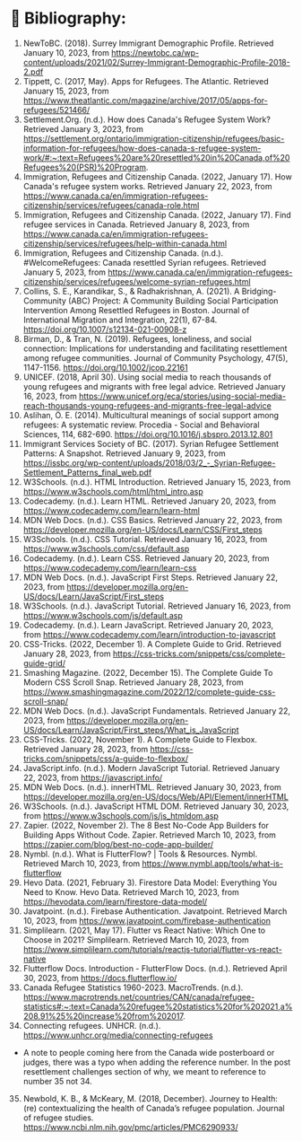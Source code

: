 # 📑 Bibliography:
1. NewToBC. (2018). Surrey Immigrant Demographic Profile. Retrieved January 10, 2023, from https://newtobc.ca/wp-content/uploads/2021/02/Surrey-Immigrant-Demographic-Profile-2018-2.pdf
2. Tippett, C. (2017, May). Apps for Refugees. The Atlantic. Retrieved January 15, 2023, from https://www.theatlantic.com/magazine/archive/2017/05/apps-for-refugees/521466/
3. Settlement.Org. (n.d.). How does Canada's Refugee System Work? Retrieved January 3, 2023, from https://settlement.org/ontario/immigration-citizenship/refugees/basic-information-for-refugees/how-does-canada-s-refugee-system-work/#:~:text=Refugees%20are%20resettled%20in%20Canada,of%20Refugees%20(PSR)%20Program.
4. Immigration, Refugees and Citizenship Canada. (2022, January 17). How Canada's refugee system works. Retrieved January 22, 2023, from https://www.canada.ca/en/immigration-refugees-citizenship/services/refugees/canada-role.html
5. Immigration, Refugees and Citizenship Canada. (2022, January 17). Find refugee services in Canada. Retrieved January 8, 2023, from https://www.canada.ca/en/immigration-refugees-citizenship/services/refugees/help-within-canada.html
6. Immigration, Refugees and Citizenship Canada. (n.d.). #WelcomeRefugees: Canada resettled Syrian refugees. Retrieved January 5, 2023, from https://www.canada.ca/en/immigration-refugees-citizenship/services/refugees/welcome-syrian-refugees.html
7. Collins, S. E., Karandikar, S., & Radhakrishnan, A. (2021). A Bridging-Community (ABC) Project: A Community Building Social Participation Intervention Among Resettled Refugees in Boston. Journal of International Migration and Integration, 22(1), 67-84. https://doi.org/10.1007/s12134-021-00908-z
8. Birman, D., & Tran, N. (2019). Refugees, loneliness, and social connection: Implications for understanding and facilitating resettlement among refugee communities. Journal of Community Psychology, 47(5), 1147-1156. https://doi.org/10.1002/jcop.22161
9. UNICEF. (2018, April 30). Using social media to reach thousands of young refugees and migrants with free legal advice. Retrieved January 16, 2023, from https://www.unicef.org/eca/stories/using-social-media-reach-thousands-young-refugees-and-migrants-free-legal-advice
10. Aslihan, Ö. E. (2014). Multicultural meanings of social support among refugees: A systematic review. Procedia - Social and Behavioral Sciences, 114, 682-690. https://doi.org/10.1016/j.sbspro.2013.12.801
11. Immigrant Services Society of BC. (2017). Syrian Refugee Settlement Patterns: A Snapshot. Retrieved January 9, 2023, from https://issbc.org/wp-content/uploads/2018/03/2_-_Syrian-Refugee-Settlement_Patterns_final_web.pdf
12. W3Schools. (n.d.). HTML Introduction. Retrieved January 15, 2023, from https://www.w3schools.com/html/html_intro.asp
13. Codecademy. (n.d.). Learn HTML. Retrieved January 20, 2023, from https://www.codecademy.com/learn/learn-html
14. MDN Web Docs. (n.d.). CSS Basics. Retrieved January 22, 2023, from https://developer.mozilla.org/en-US/docs/Learn/CSS/First_steps
15. W3Schools. (n.d.). CSS Tutorial. Retrieved January 16, 2023, from https://www.w3schools.com/css/default.asp
16. Codecademy. (n.d.). Learn CSS. Retrieved January 20, 2023, from https://www.codecademy.com/learn/learn-css
17. MDN Web Docs. (n.d.). JavaScript First Steps. Retrieved January 22, 2023, from https://developer.mozilla.org/en-US/docs/Learn/JavaScript/First_steps
18. W3Schools. (n.d.). JavaScript Tutorial. Retrieved January 16, 2023, from https://www.w3schools.com/js/default.asp
19. Codecademy. (n.d.). Learn JavaScript. Retrieved January 20, 2023, from https://www.codecademy.com/learn/introduction-to-javascript
20. CSS-Tricks. (2022, December 1). A Complete Guide to Grid. Retrieved January 28, 2023, from https://css-tricks.com/snippets/css/complete-guide-grid/
21. Smashing Magazine. (2022, December 15). The Complete Guide To Modern CSS Scroll Snap. Retrieved January 28, 2023, from https://www.smashingmagazine.com/2022/12/complete-guide-css-scroll-snap/
22. MDN Web Docs. (n.d.). JavaScript Fundamentals. Retrieved January 22, 2023, from https://developer.mozilla.org/en-US/docs/Learn/JavaScript/First_steps/What_is_JavaScript
23. CSS-Tricks. (2022, November 1). A Complete Guide to Flexbox. Retrieved January 28, 2023, from https://css-tricks.com/snippets/css/a-guide-to-flexbox/
24. JavaScript.info. (n.d.). Modern JavaScript Tutorial. Retrieved January 22, 2023, from https://javascript.info/
25. MDN Web Docs. (n.d.). innerHTML. Retrieved January 30, 2023, from https://developer.mozilla.org/en-US/docs/Web/API/Element/innerHTML
26. W3Schools. (n.d.). JavaScript HTML DOM. Retrieved January 30, 2023, from https://www.w3schools.com/js/js_htmldom.asp
27. Zapier. (2022, November 2). The 8 Best No-Code App Builders for Building Apps Without Code. Zapier. Retrieved March 10, 2023, from https://zapier.com/blog/best-no-code-app-builder/
28. Nymbl. (n.d.). What is FlutterFlow? | Tools & Resources. Nymbl. Retrieved March 10, 2023, from https://www.nymbl.app/tools/what-is-flutterflow
29. Hevo Data. (2021, February 3). Firestore Data Model: Everything You Need to Know. Hevo Data. Retrieved March 10, 2023, from https://hevodata.com/learn/firestore-data-model/
30. Javatpoint. (n.d.). Firebase Authentication. Javatpoint. Retrieved March 10, 2023, from https://www.javatpoint.com/firebase-authentication
31. Simplilearn. (2021, May 17). Flutter vs React Native: Which One to Choose in 2021? Simplilearn. Retrieved March 10, 2023, from https://www.simplilearn.com/tutorials/reactjs-tutorial/flutter-vs-react-native
32. Flutterflow Docs. Introduction - FlutterFlow Docs. (n.d.). Retrieved April 30, 2023, from https://docs.flutterflow.io/ 
33. Canada Refugee Statistics 1960-2023. MacroTrends. (n.d.). https://www.macrotrends.net/countries/CAN/canada/refugee-statistics#:~:text=Canada%20refugee%20statistics%20for%202021,a%208.91%25%20increase%20from%202017. 
34. Connecting refugees. UNHCR. (n.d.). https://www.unhcr.org/media/connecting-refugees
- A note to people coming here from the Canada wide posterboard or judges, there was a typo when adding the reference number. In the post resettlement challenges section of why, we meant to reference to number 35 not 34.
35. Newbold, K. B., &amp; McKeary, M. (2018, December). Journey to Health: (re) contextualizing the health of Canada’s refugee population. Journal of refugee studies. https://www.ncbi.nlm.nih.gov/pmc/articles/PMC6290933/ 
